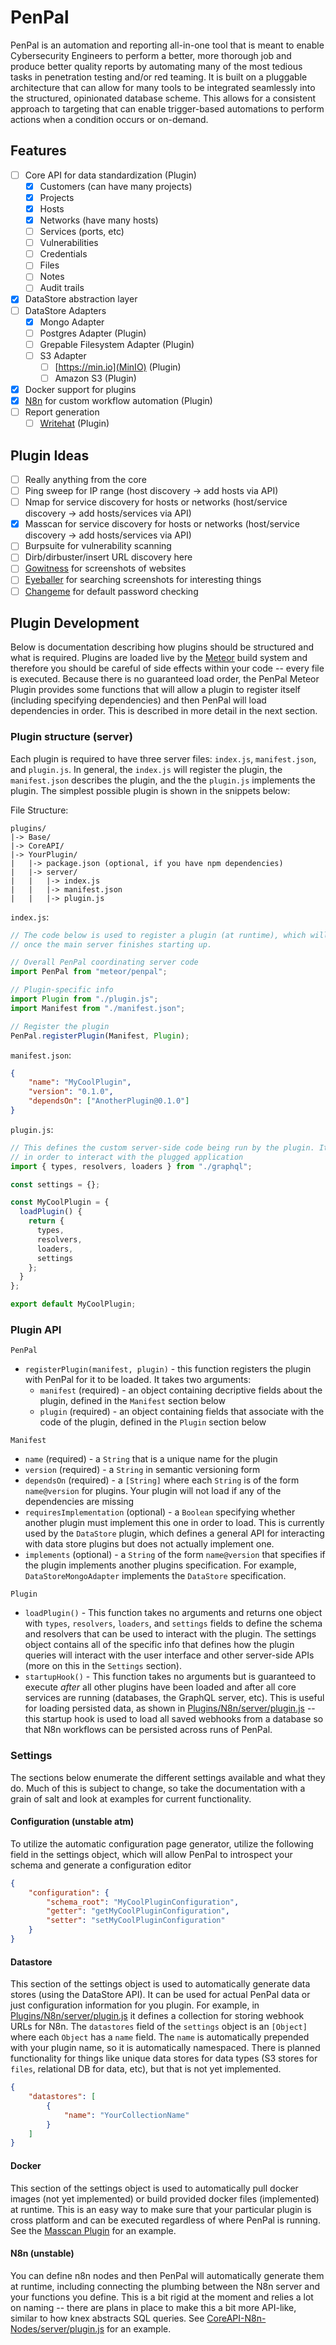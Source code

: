 PenPal
======

PenPal is an automation and reporting all-in-one tool that is meant to enable Cybersecurity Engineers to perform a better, more thorough job and produce better quality reports by automating many of the most tedious tasks in penetration testing and/or red teaming. It is built on a pluggable architecture that can allow for many tools to be integrated seamlessly into the structured, opinionated database scheme. This allows for a consistent approach to targeting that can enable trigger-based automations to perform actions when a condition occurs or on-demand.

## Features

 - [ ] Core API for data standardization (Plugin)
     - [x] Customers (can have many projects)
     - [x] Projects
     - [x] Hosts
     - [x] Networks (have many hosts)
     - [ ] Services (ports, etc)
     - [ ] Vulnerabilities
     - [ ] Credentials
     - [ ] Files
     - [ ] Notes
     - [ ] Audit trails
 - [x] DataStore abstraction layer
 - [ ] DataStore Adapters
     - [x] Mongo Adapter
     - [ ] Postgres Adapter (Plugin)
     - [ ] Grepable Filesystem Adapter (Plugin)
     - [ ] S3 Adapter
         - [ ] [https://min.io](MinIO) (Plugin)
         - [ ] Amazon S3 (Plugin)
 - [x] Docker support for plugins
 - [x] [N8n](https://n8n.io) for custom workflow automation (Plugin)
 - [ ] Report generation
     - [ ] [Writehat](https://github.com/blacklanternsecurity/writehat) (Plugin)

## Plugin Ideas

 - [ ] Really anything from the core
 - [ ] Ping sweep for IP range (host discovery -> add hosts via API)
 - [ ] Nmap for service discovery for hosts or networks (host/service discovery -> add hosts/services via API)
 - [x] Masscan for service discovery for hosts or networks (host/service discovery -> add hosts/services via API)
 - [ ] Burpsuite for vulnerability scanning
 - [ ] Dirb/dirbuster/insert URL discovery here
 - [ ] [Gowitness](https://hub.docker.com/r/leonjza/gowitness) for screenshots of websites
 - [ ] [Eyeballer](https://github.com/BishopFox/eyeballer) for searching screenshots for interesting things
 - [ ] [Changeme](https://github.com/ztgrace/changeme) for default password checking

## Plugin Development

Below is documentation describing how plugins should be structured and what is required. Plugins are loaded live by the [Meteor](https://meteor.com) build system and therefore you should be careful of side effects within your code -- every file is executed. Because there is no guaranteed load order, the PenPal Meteor Plugin provides some functions that will allow a plugin to register itself (including specifying dependencies) and then PenPal will load dependencies in order. This is described in more detail in the next section.

### Plugin structure (server)

Each plugin is required to have three server files: `index.js`, `manifest.json`, and `plugin.js`. In general, the `index.js` will register the plugin, the `manifest.json` describes the plugin, and the the `plugin.js` implements the plugin. The simplest possible plugin is shown in the snippets below:

File Structure:
```
plugins/
|-> Base/
|-> CoreAPI/
|-> YourPlugin/
|   |-> package.json (optional, if you have npm dependencies)
|   |-> server/
|   |   |-> index.js
|   |   |-> manifest.json
|   |   |-> plugin.js
```

`index.js`:
```js
// The code below is used to register a plugin (at runtime), which will then be loaded 
// once the main server finishes starting up.

// Overall PenPal coordinating server code
import PenPal from "meteor/penpal";

// Plugin-specific info
import Plugin from "./plugin.js";
import Manifest from "./manifest.json";

// Register the plugin
PenPal.registerPlugin(Manifest, Plugin);
```

`manifest.json`:
```json
{
    "name": "MyCoolPlugin",
    "version": "0.1.0",
    "dependsOn": ["AnotherPlugin@0.1.0"]
}
```

`plugin.js`:
```js
// This defines the custom server-side code being run by the plugin. It has GraphQL schemas and resolvers
// in order to interact with the plugged application
import { types, resolvers, loaders } from "./graphql";

const settings = {};

const MyCoolPlugin = {
  loadPlugin() {
    return {
      types,
      resolvers,
      loaders,
      settings
    };
  }
};

export default MyCoolPlugin;
```

### Plugin API

`PenPal`
 - `registerPlugin(manifest, plugin)` - this function registers the plugin with PenPal for it to be loaded. It takes two arguments:
     - `manifest` (required) - an object containing decriptive fields about the plugin, defined in the `Manifest` section below
     - `plugin` (required) - an object containing fields that associate with the code of the plugin, defined in the `Plugin` section below

`Manifest`
 - `name` (required) - a `String` that is a unique name for the plugin
 - `version` (required) - a `String` in semantic versioning form
 - `dependsOn` (required) - a `[String]` where each `String` is of the form `name@version` for plugins. Your plugin will not load if any of the dependencies are missing
 - `requiresImplementation` (optional) - a `Boolean` specifying whether another plugin must implement this one in order to load. This is currently used by the `DataStore` plugin, which defines a general API for interacting with data store plugins but does not actually implement one.
 - `implements` (optional) - a `String` of the form `name@version` that specifies if the plugin implements another plugins specification. For example, `DataStoreMongoAdapter` implements the `DataStore` specification.

`Plugin`
 - `loadPlugin()` - This function takes no arguments and returns one object with `types`, `resolvers`, `loaders`, and `settings` fields to define the schema and resolvers that can be used to interact with the plugin. The settings object contains all of the specific info that defines how the plugin queries will interact with the user interface and other server-side APIs (more on this in the `Settings` section).
 - `startupHook()` - This function takes no arguments but is guaranteed to execute _after_ all other plugins have been loaded and after all core services are running (databases, the GraphQL server, etc). This is useful for loading persisted data, as shown in [Plugins/N8n/server/plugin.js](https://github.com/PLEXSolutions/PenPal/blob/master/Plugins/N8n/server/plugin.js#L28) -- this startup hook is used to load all saved webhooks from a database so that N8n workflows can be persisted across runs of PenPal.

### Settings

The sections below enumerate the different settings available and what they do. Much of this is subject to change, so take the documentation with a grain of salt and look at examples for current functionality.

#### Configuration (unstable atm)

To utilize the automatic configuration page generator, utilize the following field in the settings object, which will allow PenPal to introspect your schema and generate a configuration editor

```json
{
    "configuration": {
        "schema_root": "MyCoolPluginConfiguration",
        "getter": "getMyCoolPluginConfiguration",
        "setter": "setMyCoolPluginConfiguration"
    }
}
```

#### Datastore

This section of the settings object is used to automatically generate data stores (using the DataStore API). It can be used for actual PenPal data or just configuration information for you plugin. For example, in [Plugins/N8n/server/plugin.js](https://github.com/PLEXSolutions/PenPal/blob/master/Plugins/N8n/server/plugin.js#L28) it defines a collection for storing webhook URLs for N8n. The `datastores` field of the `settings` object is an `[Object]` where each `Object` has a `name` field. The `name` is automatically prepended with your plugin name, so it is automatically namespaced. There is planned functionality for things like unique data stores for data types (S3 stores for `files`, relational DB for data, etc), but that is not yet implemented.

```json
{
    "datastores": [
        {
            "name": "YourCollectionName"
        }
    ]
}
```

#### Docker

This section of the settings object is used to automatically pull docker images (not yet implemented) or build provided docker files (implemented) at runtime. This is an easy way to make sure that your particular plugin is cross platform and can be executed regardless of where PenPal is running. See the [Masscan Plugin](https://github.com/PLEXSolutions/PenPal/blob/master/Plugins/Masscan/server/plugin.js#L4) for an example.

#### N8n (unstable)

You can define n8n nodes and then PenPal will automatically generate them at runtime, including connecting the plumbing between the N8n server and your functions you define. This is a bit rigid at the moment and relies a lot on naming -- there are plans in place to make this a bit more API-like, similar to how knex abstracts SQL queries. See [CoreAPI-N8n-Nodes/server/plugin.js](https://github.com/PLEXSolutions/PenPal/blob/master/Plugins/CoreAPI-N8n-Nodes/server/plugin.js#L5) for an example.


